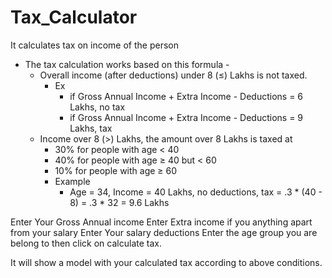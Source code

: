 # Tax_Calculator
It calculates tax on income of the person 
- The tax calculation works based on this formula -
    - Overall income (after deductions) under 8 (≤) Lakhs is not taxed.
        - Ex 
            - if Gross Annual Income + Extra Income - Deductions =  6 Lakhs, no tax
            - if Gross Annual Income + Extra Income - Deductions =  9 Lakhs, tax
    - Income over 8 (>) Lakhs, the amount over 8 Lakhs is taxed at
        - 30% for people with age < 40
        - 40% for people with age ≥ 40 but < 60
        - 10% for people with age ≥ 60
        - Example
            - Age = 34, Income = 40 Lakhs, no deductions, tax = .3 * (40 - 8) = .3 * 32 = 9.6 Lakhs


Enter Your Gross Annual income 
Enter Extra income if you anything apart from your salary 
Enter Your salary deductions 
Enter the age group you are belong to then click on calculate tax.

It will show a model with your calculated tax according to above conditions.








  
